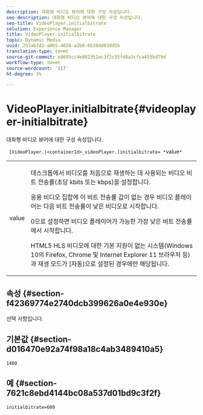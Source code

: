 ```yaml
---
description: 대화형 비디오 뷰어에 대한 구성 속성입니다.
seo-description: 대화형 비디오 뷰어에 대한 구성 속성입니다.
seo-title: VideoPlayer.initialbitrate
solution: Experience Manager
title: VideoPlayer.initialbitrate
topic: Dynamic Media
uuid: 251ab7d2-a0b5-4658-a2b8-6b39dd93dd5b
translation-type: tm+mt
source-git-commit: e4695cc4e882351ec3f2c55fd8a3cfca455bd79d
workflow-type: tm+mt
source-wordcount: '117'
ht-degree: 3%

---
```



# VideoPlayer.initialbitrate{#videoplayer-initialbitrate}

대화형 비디오 뷰어에 대한 구성 속성입니다.

` [VideoPlayer.|<containerId>_videoPlayer.]initialbitrate= *`value`*`

<table id="table_C616483932C2482CA9794DDD7313FD7C"> 
 <tbody> 
  <tr> 
   <td colname="col1"> <p> <span class="codeph"> value</span> </p> </td> 
   <td colname="col2"> <p> 데스크톱에서 비디오를 처음으로 재생하는 데 사용되는 비디오 비트 전송률(초당 kbits 또는 kbps)을 설정합니다. </p> <p>응용 비디오 집합에 이 비트 전송률 값이 없는 경우 비디오 플레이어는 다음 비트 전송률이 낮은 비디오로 시작합니다. </p> <p><span class="codeph"> 0</span>으로 설정하면 비디오 플레이어가 가능한 가장 낮은 비트 전송률에서 시작합니다. </p> <p>HTML5 HLS 비디오에 대한 기본 지원이 없는 시스템(Windows 10의 Firefox, Chrome 및 Internet Explorer 11 브라우저 등)과 재생 모드가 [자동]으로 설정된 경우에만 해당됩니다. </p> </td> 
  </tr> 
 </tbody> 
</table>

## 속성 {#section-f42369774e2740dcb399626a0e4e930e}

선택 사항입니다.

## 기본값 {#section-d016470e92a74f98a18c4ab3489410a5}

`1400`

## 예 {#section-7621c8ebd4144bc08a537d01bd9c3f2f}

```
initialbitrate=600
```

